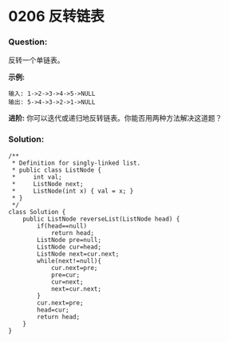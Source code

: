 # 0206 反转链表

### Question:

反转一个单链表。

**示例:**

```
输入: 1->2->3->4->5->NULL
输出: 5->4->3->2->1->NULL
```

**进阶:**
你可以迭代或递归地反转链表。你能否用两种方法解决这道题？

### Solution:

```
/**
 * Definition for singly-linked list.
 * public class ListNode {
 *     int val;
 *     ListNode next;
 *     ListNode(int x) { val = x; }
 * }
 */
class Solution {
    public ListNode reverseList(ListNode head) {
        if(head==null)
            return head;
        ListNode pre=null;
        ListNode cur=head;
        ListNode next=cur.next;
        while(next!=null){
            cur.next=pre;
            pre=cur;
            cur=next;
            next=cur.next;
        }
        cur.next=pre;
        head=cur;
        return head;
    }
}
```

